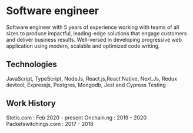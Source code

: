 <h1>Software engineer</h1>
Software engineer with 5 years of experience working with teams of all sizes to produce impactful, leading-edge solutions that engage customers and deliver business results. Well-versed in developing progressive web application using modern, scalable and optimized code writing.
<h2>Technologies</h2>
JavaScript, TypeScript, NodeJs, React.js,React Native, Next.Js, Redux devtool, Expressjs, Postgres, Mongodb, Jest and Cypress Testing
<h2>Work History</h2>
Stetis.com : Feb 2020 - present
Onchain.ng : 2019 - 2020
Packetswitchings.com : 2017 - 2018

